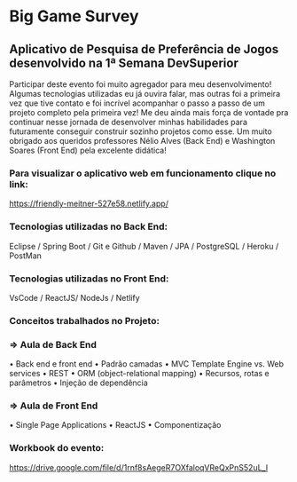 # Big Game Survey

## Aplicativo de Pesquisa de Preferência de Jogos desenvolvido na 1ª Semana DevSuperior

Participar deste evento foi muito agregador para meu desenvolvimento! Algumas tecnologias utilizadas eu já ouvira falar, mas outras foi a primeira vez que tive contato e foi incrível acompanhar o passo a passo de um projeto completo pela primeira vez! Me deu ainda mais força de vontade pra continuar nesse jornada de desenvolver minhas habilidades para futuramente conseguir construir sozinho projetos como esse. Um muito obrigado aos queridos professores Nélio Alves (Back End) e  Washington Soares (Front End) pela excelente didática!

### Para visualizar o aplicativo web em funcionamento clique no link: 
https://friendly-meitner-527e58.netlify.app/

### Tecnologias utilizadas no Back End:  
Eclipse / Spring Boot / Git e Github / Maven / JPA / PostgreSQL / Heroku / PostMan

### Tecnologias utilizadas no Front End:
VsCode / ReactJS/ NodeJs / Netlify


### Conceitos trabalhados no Projeto:

### => Aula de Back End 

• Back end e front end
• Padrão camadas
• MVC Template Engine vs. Web services
• REST
• ORM (object-relational mapping)
• Recursos, rotas e parâmetros
• Injeção de dependência

### => Aula de Front End

• Single Page Applications
• ReactJS
• Componentização

### Workbook do evento:
https://drive.google.com/file/d/1rnf8sAegeR7OXfaloqVReQxPnS52uL_l

